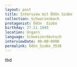 ```yaml
---
layout: post
title: Interview mit Ödön Szabo
collection: Schwarzenbach
protagonist: Ödön  Szabo
birthday: 27.11.1945
location: Ungarn
language: Schweizerdeutsch
interviewDate: 00-00-0000
permalink: Ödön_Szabo_3538
---
```

tbd